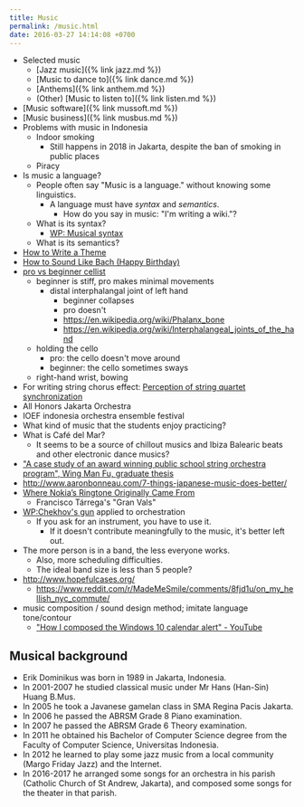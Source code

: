 ```yaml
---
title: Music
permalink: /music.html
date: 2016-03-27 14:14:08 +0700
---
```


- Selected music
    - [Jazz music]({% link jazz.md %})
    - [Music to dance to]({% link dance.md %})
    - [Anthems]({% link anthem.md %})
    - (Other) [Music to listen to]({% link listen.md %})
- [Music software]({% link mussoft.md %})
- [Music business]({% link musbus.md %})
- Problems with music in Indonesia
    - Indoor smoking
        - Still happens in 2018 in Jakarta, despite the ban of smoking in public places
    - Piracy
- Is music a language?
    - People often say "Music is a language." without knowing some linguistics.
        - A language must have *syntax* and *semantics*.
            - How do you say in music: "I'm writing a wiki."?
    - What is its syntax?
        - [WP: Musical syntax](https://en.wikipedia.org/wiki/Musical_syntax)
    - What is its semantics?
- [How to Write a Theme](https://www.youtube.com/watch?v=wHp9kQdPLuE)
- [How to Sound Like Bach (Happy Birthday)](https://www.youtube.com/watch?v=hPvAqyDd1aI)
- [pro vs beginner cellist](https://www.youtube.com/watch?v=RhXnff1daXk )
    - beginner is stiff, pro makes minimal movements
        - distal interphalangal joint of left hand
            - beginner collapses
            - pro doesn't
            - https://en.wikipedia.org/wiki/Phalanx_bone
            - https://en.wikipedia.org/wiki/Interphalangeal_joints_of_the_hand
    - holding the cello
        - pro: the cello doesn't move around
        - beginner: the cello sometimes sways
    - right-hand wrist, bowing
- For writing string chorus effect: [Perception of string quartet synchronization](https://www.ncbi.nlm.nih.gov/pmc/articles/PMC4196478/)
- All Honors Jakarta Orchestra
- IOEF indonesia orchestra ensemble festival
- What kind of music that the students enjoy practicing?
- What is Café del Mar?
    - It seems to be a source of chillout musics and Ibiza Balearic beats and other electronic dance musics?
- ["A case study of an award winning public school string orchestra program", Wing Man Fu, graduate thesis]( https://etd.ohiolink.edu/rws_etd/document/get/bgsu1242663220/inline)
- http://www.aaronbonneau.com/7-things-japanese-music-does-better/
- [Where Nokia’s Ringtone Originally Came From](https://www.youtube.com/watch?v=B5FaG6dgAxc)
    - Francisco Tárrega's "Gran Vals"
- [WP:Chekhov's gun](https://en.wikipedia.org/wiki/Chekhov%27s_gun) applied to orchestration
    - If you ask for an instrument, you have to use it.
        - If it doesn't contribute meaningfully to the music, it's better left out.
- The more person is in a band, the less everyone works.
    - Also, more scheduling difficulties.
    - The ideal band size is less than 5 people?
- http://www.hopefulcases.org/
    - https://www.reddit.com/r/MadeMeSmile/comments/8fjd1u/on_my_hellish_nyc_commute/
- music composition / sound design method; imitate language tone/contour
    - ["How I composed the Windows 10 calendar alert" - YouTube](https://www.youtube.com/watch?v=1sqg63imHx0)

## Musical background

- Erik Dominikus was born in 1989 in Jakarta, Indonesia.
- In 2001-2007 he studied classical music under Mr Hans (Han-Sin) Huang B.Mus.
- In 2005 he took a Javanese gamelan class in SMA Regina Pacis Jakarta.
- In 2006 he passed the ABRSM Grade 8 Piano examination.
- In 2007 he passed the ABRSM Grade 6 Theory examination.
- In 2011 he obtained his Bachelor of Computer Science degree from the Faculty of Computer Science, Universitas Indonesia.
- In 2012 he learned to play some jazz music from a local community (Margo Friday Jazz) and the Internet.
- In 2016-2017 he arranged some songs for an orchestra in his parish (Catholic Church of St Andrew, Jakarta), and composed some songs for the theater in that parish.
